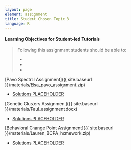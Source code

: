 ```yaml
---
layout: page
element: assignment
title: Student Chosen Topic 3
language: R
---
```


#### Learning Objectives for Student-led Tutorials

> Following this assignment students should be able to:
>
> -
> -
> -

[Pavo Spectral Assignment]({{ site.baseurl }}/materials/Elsa_pavo_assignment.zip)

  * [Solutions PLACEHOLDER]()

[Genetic Clusters Assignment]({{ site.baseurl }}/materials/Paul_assignment.docx)

  * [Solutions PLACEHOLDER]()

[Behavioral Change Point Assignment]({{ site.baseurl }}/materials/Lauren_BCPA_homework.zip)

  * [Solutions PLACEHOLDER]()
